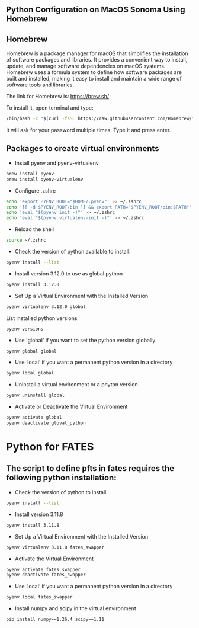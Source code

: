 ## Python Configuration on MacOS Sonoma Using Homebrew

## Homebrew

Homebrew is a package manager for macOS that simplifies the installation of software packages and libraries. It provides a convenient way to install, update, and manage software dependencies on macOS systems. Homebrew uses a formula system to define how software packages are built and installed, making it easy to install and maintain a wide range of software tools and libraries.

The link for Homebrew is: <https://brew.sh/>

To install it, open terminal and type:

```bash
/bin/bash -c "$(curl -fsSL https://raw.githubusercontent.com/Homebrew/install/HEAD/install.sh)"
````

It will ask for your password multiple times. Type it and press enter.

## Packages to create virtual environments

- Install pyenv and pyenv-virtualenv

``` bash
brew install pyenv
brew install pyenv-virtualenv
````

- Configure .zshrc

``` bash
echo 'export PYENV_ROOT="$HOME/.pyenv"' >> ~/.zshrc
echo '[[ -d $PYENV_ROOT/bin ]] && export PATH="$PYENV_ROOT/bin:$PATH"' >> ~/.zshrc
echo 'eval "$(pyenv init -)"' >> ~/.zshrc
echo 'eval "$(pyenv virtualenv-init -)"' >> ~/.zshrc
````

- Reload the shell

``` bash
source ~/.zshrc
````

- Check the version of python available to install:

``` bash
pyenv install --list
````

- Install version 3.12.0 to use as global python

``` bash
pyenv install 3.12.0
````

- Set Up a Virtual Environment with the Installed Version

``` bash
pyenv virtualenv 3.12.0 global
````

List installed python versions

``` bash
pyenv versions
````

- Use 'global' if you want to set the python version globally

``` bash
pyenv global global
````

- Use ‘local’ if you want a permanent python version in a directory

``` bash
pyenv local global
````

- Uninstall a virtual environment or a phyton version

``` bash
pyenv uninstall global
````

- Activate or Deactivate the Virtual Environment

``` bash
pyenv activate global
pyenv deactivate gloval_python
````

# Python for FATES

## The script to define pfts in fates requires the following python installation:

- Check the version of python to install:

``` bash
pyenv install --list
````

- Install version 3.11.8

``` bash
pyenv install 3.11.8
````

- Set Up a Virtual Environment with the Installed Version

``` bash
pyenv virtualenv 3.11.8 fates_swapper
````

- Activate the Virtual Environment

``` bash
pyenv activate fates_swapper
pyenv deactivate fates_swapper
````

- Use ‘local’ if you want a permanent python version in a directory

``` bash
pyenv local fates_swapper
````

- Install numpy and scipy in the virtual environment

``` bash
pip install numpy==1.26.4 scipy==1.11
````
